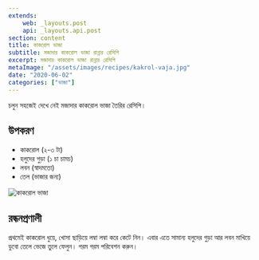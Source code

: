 ```yaml
---
extends:
    web: _layouts.post
    api: _layouts.api.post
section: content
title: কাকরোল ভাজা
subtitle: মজাদার কাকরোল ভাজা রান্নার রেসিপি
excerpt: মজাদার কাকরোল ভাজা রান্নার রেসিপি
metaImage: "/assets/images/recipes/kakrol-vaja.jpg"
date: "2020-06-02"
categories: ["ভাজা"]
---
```


চলুন সহজেই দেখে নেই মজাদার কাকরোল ভাজা তৈরির রেসিপি।

## উপকরণ

- কাকরোল (২-৩ টা)
- হলুদের গুড়া (১ চা চামচ)
- লবন (স্বাদমতো)
- তেল (ভাজার জন্য)

![কাকরোল ভাজা](/assets/images/recipes/kakrol-vaja.jpg)

## রন্ধনপ্রণালী

প্রথমেই কাকরোল ধুয়ে, খোসা ছাড়িয়ে লম্বা লম্বা করে কেটে নিন। এবার এতে সামান্য হলুদের গুড়া আর লবন মাখিয়ে
ডুবো তেলে ভেজে তুলে ফেলুন। গরম গরম পরিবেশন করুন।
